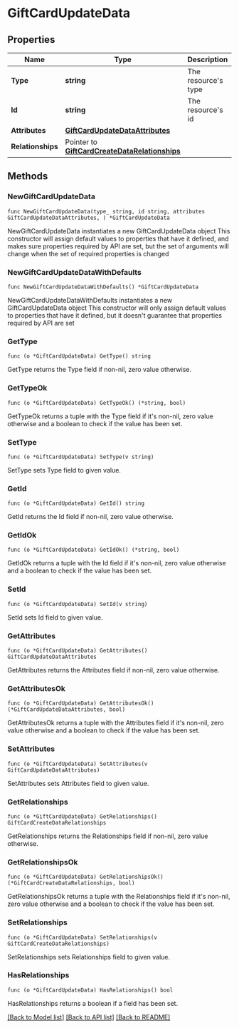 # GiftCardUpdateData

## Properties

Name | Type | Description | Notes
------------ | ------------- | ------------- | -------------
**Type** | **string** | The resource&#39;s type | 
**Id** | **string** | The resource&#39;s id | 
**Attributes** | [**GiftCardUpdateDataAttributes**](GiftCardUpdateDataAttributes.md) |  | 
**Relationships** | Pointer to [**GiftCardCreateDataRelationships**](GiftCardCreateDataRelationships.md) |  | [optional] 

## Methods

### NewGiftCardUpdateData

`func NewGiftCardUpdateData(type_ string, id string, attributes GiftCardUpdateDataAttributes, ) *GiftCardUpdateData`

NewGiftCardUpdateData instantiates a new GiftCardUpdateData object
This constructor will assign default values to properties that have it defined,
and makes sure properties required by API are set, but the set of arguments
will change when the set of required properties is changed

### NewGiftCardUpdateDataWithDefaults

`func NewGiftCardUpdateDataWithDefaults() *GiftCardUpdateData`

NewGiftCardUpdateDataWithDefaults instantiates a new GiftCardUpdateData object
This constructor will only assign default values to properties that have it defined,
but it doesn't guarantee that properties required by API are set

### GetType

`func (o *GiftCardUpdateData) GetType() string`

GetType returns the Type field if non-nil, zero value otherwise.

### GetTypeOk

`func (o *GiftCardUpdateData) GetTypeOk() (*string, bool)`

GetTypeOk returns a tuple with the Type field if it's non-nil, zero value otherwise
and a boolean to check if the value has been set.

### SetType

`func (o *GiftCardUpdateData) SetType(v string)`

SetType sets Type field to given value.


### GetId

`func (o *GiftCardUpdateData) GetId() string`

GetId returns the Id field if non-nil, zero value otherwise.

### GetIdOk

`func (o *GiftCardUpdateData) GetIdOk() (*string, bool)`

GetIdOk returns a tuple with the Id field if it's non-nil, zero value otherwise
and a boolean to check if the value has been set.

### SetId

`func (o *GiftCardUpdateData) SetId(v string)`

SetId sets Id field to given value.


### GetAttributes

`func (o *GiftCardUpdateData) GetAttributes() GiftCardUpdateDataAttributes`

GetAttributes returns the Attributes field if non-nil, zero value otherwise.

### GetAttributesOk

`func (o *GiftCardUpdateData) GetAttributesOk() (*GiftCardUpdateDataAttributes, bool)`

GetAttributesOk returns a tuple with the Attributes field if it's non-nil, zero value otherwise
and a boolean to check if the value has been set.

### SetAttributes

`func (o *GiftCardUpdateData) SetAttributes(v GiftCardUpdateDataAttributes)`

SetAttributes sets Attributes field to given value.


### GetRelationships

`func (o *GiftCardUpdateData) GetRelationships() GiftCardCreateDataRelationships`

GetRelationships returns the Relationships field if non-nil, zero value otherwise.

### GetRelationshipsOk

`func (o *GiftCardUpdateData) GetRelationshipsOk() (*GiftCardCreateDataRelationships, bool)`

GetRelationshipsOk returns a tuple with the Relationships field if it's non-nil, zero value otherwise
and a boolean to check if the value has been set.

### SetRelationships

`func (o *GiftCardUpdateData) SetRelationships(v GiftCardCreateDataRelationships)`

SetRelationships sets Relationships field to given value.

### HasRelationships

`func (o *GiftCardUpdateData) HasRelationships() bool`

HasRelationships returns a boolean if a field has been set.


[[Back to Model list]](../README.md#documentation-for-models) [[Back to API list]](../README.md#documentation-for-api-endpoints) [[Back to README]](../README.md)


